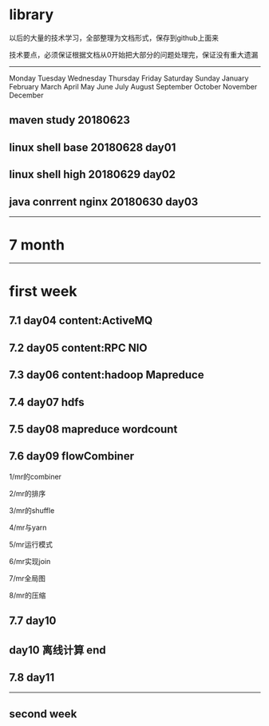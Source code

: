 # library

以后的大量的技术学习，全部整理为文档形式，保存到github上面来

技术要点，必须保证根据文档从0开始把大部分的问题处理完，保证没有重大遗漏

--------------
Monday Tuesday Wednesday Thursday Friday Saturday Sunday 
January February March April May June 
July August September October November December
## maven  study         20180623
## 
## 
## linux shell base 20180628  day01
## linux shell high 20180629  day02
## java conrrent nginx   20180630  day03

---------------------------
# 7 month 
---------------
# first week
## 7.1 day04 content:ActiveMQ
## 7.2 day05 content:RPC NIO
## 7.3 day06 content:hadoop Mapreduce
## 7.4 day07 hdfs
## 7.5 day08 mapreduce wordcount
## 7.6 day09 flowCombiner
1/mr的combiner

2/mr的排序

3/mr的shuffle

4/mr与yarn

5/mr运行模式

6/mr实现join

7/mr全局图

8/mr的压缩
## 7.7 day10 
day10 离线计算 end
---------------------------------
## 7.8 day11 
---------------------------------------
## second week